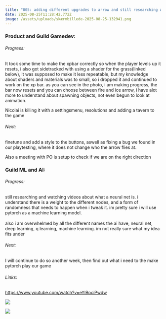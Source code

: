 ```yaml
---
title: "005: adding different upgrades to arrow and still researching AI"
date: 2025-08-25T11:28:42.772Z
image: /assets/uploads/skærmbillede-2025-08-25-132941.png
---
```

### P﻿roduct and G﻿uild Gamedev:

###### Progress:

I﻿t took some time to make the xpbar correctly so when the player levels up it resets, i also got sidetracked with using a shader for the grass(linked below), it was supposed to make it less repeatable, but my knowledge about shaders and materials was to small, so i dropped it and continued to work on the xp bar. as you can see in the photo, i am making progress, the bar now resets and you can choose between fire and ice arrow, i have alot more to understand about spawning objects, not even begun to look at animation.

N﻿icolai is killing it with a settingsmenu, resolutions and adding a tavern to the game

###### N﻿ext:

finetune and add a style to the buttons, aswell as fixing a bug we found in our playtesting, where it does not change who the arrow flies at.

A﻿lso a meeting with PO is setup to check if we are on the right direction

### Guild ML and AI:

###### Progress:

s﻿till researching and watching videos about what a neural net is. i understand there is a weight to the different nodes, and a form of randomness that needs to happen when i tweak it. im pretty sure i will use pytorch as a machine learning model.\
\
a﻿lso i am overwhelmed by all the different names the ai have, neural net, deep learning, q learning, machine learning. im not really sure what my idea fits under

###### N﻿ext:

I will continue to do so another week, then find out what i need to the make pytorch play our game

###### L﻿inks:

https://www.youtube.com/watch?v=eYlBociPwdw

![](/assets/uploads/skærmbillede-2025-08-25-132941.png)

![](/assets/uploads/skærmbillede-2025-08-25-133058.png)